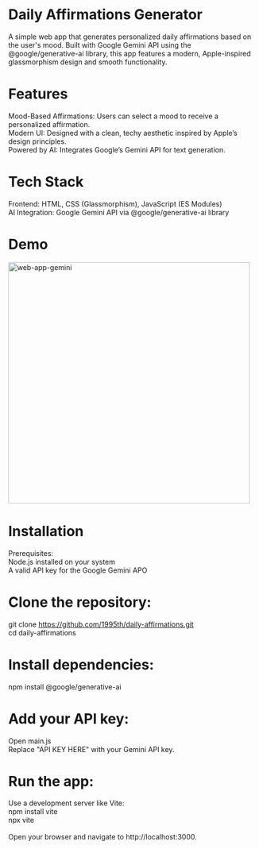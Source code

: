# Daily Affirmations Generator
A simple web app that generates personalized daily affirmations based on the user's mood. Built with Google Gemini API using the @google/generative-ai library, this app features a modern, Apple-inspired glassmorphism design and smooth functionality.

# Features
Mood-Based Affirmations: Users can select a mood to receive a personalized affirmation.<br />
Modern UI: Designed with a clean, techy aesthetic inspired by Apple’s design principles.<br />
Powered by AI: Integrates Google’s Gemini API for text generation.<br />

# Tech Stack
Frontend: HTML, CSS (Glassmorphism), JavaScript (ES Modules)<br />
AI Integration: Google Gemini API via @google/generative-ai library<br />

# Demo
<img width="486" alt="web-app-gemini" src="https://github.com/user-attachments/assets/80846620-7d7f-4498-a400-acf511e752d8" />

# Installation
Prerequisites:<br />
Node.js installed on your system<br />
A valid API key for the Google Gemini APO

# Clone the repository:
git clone https://github.com/1995th/daily-affirmations.git<br />
cd daily-affirmations

# Install dependencies:
npm install @google/generative-ai

# Add your API key:
Open main.js<br />
Replace "API KEY HERE" with your Gemini API key.

# Run the app:
Use a development server like Vite:<br />
npm install vite<br />
npx vite<br />
<br />
Open your browser and navigate to http://localhost:3000.
